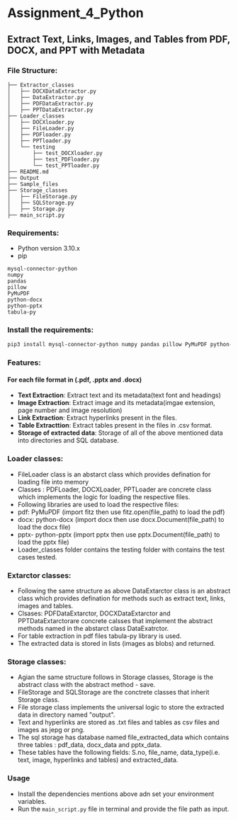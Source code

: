 # Assignment_4_Python

## Extract Text, Links, Images, and Tables from PDF, DOCX, and PPT with Metadata

### File Structure:

```
├── Extractor_classes
│   ├── DOCXDataExtractor.py
│   ├── DataExtractor.py
│   ├── PDFDataExtractor.py
│   ├── PPTDataExtractor.py
├── Loader_classes
│   ├── DOCXloader.py
│   ├── FileLoader.py
│   ├── PDFloader.py
│   ├── PPTloader.py
│   └── testing
│       ├── test_DOCXloader.py
│       ├── test_PDFloader.py
│       └── test_PPTloader.py
├── README.md
├── Output
├── Sample_files
├── Storage_classes
│   ├── FileStorage.py
│   ├── SQLStorage.py
│   ├── Storage.py
├── main_script.py
```

### Requirements:

- Python version 3.10.x
- pip

```
mysql-connector-python
numpy
pandas
pillow
PyMuPDF
python-docx
python-pptx
tabula-py
```

### Install the requirements:

```bash
pip3 install mysql-connector-python numpy pandas pillow PyMuPDF python-docx python-pptx tabula-py
```

### Features:

#### **For each file format in (.pdf, .pptx and .docx)**

- **Text Extraction**: Extract text and its metadata(text font and headings)
- **Image Extraction**: Extract image and its metadata(imgae extension, page number and image resolution)
- **Link Extraction**: Extract hyperlinks present in the files.
- **Table Extracttion**: Extract tables present in the files in .csv format.
- **Storage of extracted data**: Storage of all of the above mentioned data into directories and SQL database.

### Loader classes:

- FileLoader class is an abstarct class which provides defination for loading file into memory
- Classes : PDFLoader, DOCXLoader, PPTLoader are concrete class which implements the logic for loading the respective files.
- Following libraries are used to load the respective files:
- pdf: PyMuPDF (import fitz then use fitz.open(file_path) to load the pdf)
- docx: python-docx (import docx then use docx.Document(file_path) to load the docx file)
- pptx- python-pptx (import pptx then use pptx.Document(file_path) to load the pptx file)
- Loader_classes folder contains the testing folder with contains the test cases tested.

### Extarctor classes:

- Following the same structure as above DataExtarctor class is an abstract class which provides defination for methods such as extract text, links, images and tables.
- Clsases: PDFDataExtarctor, DOCXDataExtarctor and PPTDataExtarctorare concrete calsses that implement the abstract methods named in the abstarct class DataExatrctor.
- For table extraction in pdf files tabula-py library is used.
- The extracted data is stored in lists (images as blobs) and returned.

### Storage classes:

- Agian the same structure follows in Storage classes, Storage is the abstract class with the abstract method - save.
- FileStorage and SQLStorage are the conctrete classes that inherit Storage class.
- File storage class implements the universal logic to store the extracted data in directory named "output".
- Text and hyperlinks are stored as .txt files and tables as csv files and images as jepg or png.
- The sql storage has database named file_extracted_data which contains three tables : pdf_data, docx_data and pptx_data.
- These tables have the following fields: S.no, file_name, data_type(i.e. text, image, hyperlinks and tables) and extracted_data.

### Usage

- Install the dependencies mentions above adn set your environment variables.
- Run the `main_script.py` file in terminal and provide the file path as input.
